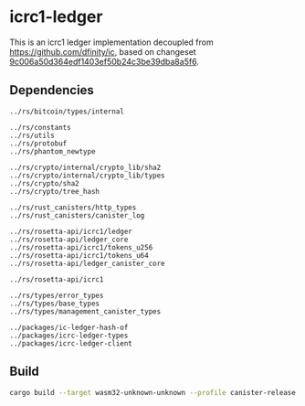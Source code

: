 # icrc1-ledger
This is an icrc1 ledger implementation decoupled from https://github.com/dfinity/ic, based on changeset [9c006a50d364edf1403ef50b24c3be39dba8a5f6](https://github.com/dfinity/ic/releases/tag/release-2024-06-19_23-01-cycle-hotfix).

## Dependencies

```
../rs/bitcoin/types/internal

../rs/constants
../rs/utils
../rs/protobuf
../rs/phantom_newtype

../rs/crypto/internal/crypto_lib/sha2
../rs/crypto/internal/crypto_lib/types
../rs/crypto/sha2
../rs/crypto/tree_hash

../rs/rust_canisters/http_types
../rs/rust_canisters/canister_log

../rs/rosetta-api/icrc1/ledger
../rs/rosetta-api/ledger_core
../rs/rosetta-api/icrc1/tokens_u256
../rs/rosetta-api/icrc1/tokens_u64
../rs/rosetta-api/ledger_canister_core

../rs/rosetta-api/icrc1

../rs/types/error_types
../rs/types/base_types
../rs/types/management_canister_types

../packages/ic-ledger-hash-of
../packages/icrc-ledger-types
../packages/icrc-ledger-client
```

## Build 

```bash
cargo build --target wasm32-unknown-unknown --profile canister-release --package ic-icrc1-ledger
```
